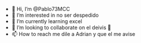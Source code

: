 - 👋 Hi, I’m @Pablo73MCC
- 👀 I’m interested in no ser despedido
- 🌱 I’m currently learning excel
- 💞️ I’m looking to collaborate on el deivis 🥵
- 📫 How to reach me dile a Adrian y que el me avise

<!---
Pablo73MCC/Pablo73MCC is a ✨ special ✨ repository because its `README.md` (this file) appears on your GitHub profile.
You can click the Preview link to take a look at your changes.
--->
